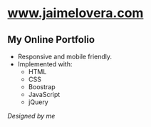 # www.jaimelovera.com
## My Online Portfolio 
- Responsive and mobile friendly. 
- Implemented with:
  - HTML
  - CSS
  - Boostrap
  - JavaScript
  - jQuery

*Designed by me*
